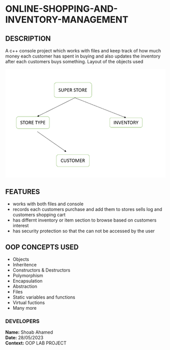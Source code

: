 # ONLINE-SHOPPING-AND-INVENTORY-MANAGEMENT
## DESCRIPTION
A c++ console project which works with files and keep track of how much money each customer has spent in buying
and also updates the inventory after each customers buys something. Layout of the objects used

![Alt text](object_layout.png)

## FEATURES 

* works with both files and console
* records each customers purchase and add them to stores sells log and customers shopping cart
* has differnt inventory or item section to browse based on customers interest
* has security protection so that the can not be accessed by the user

## OOP CONCEPTS USED

* Objects
* Inheritence
* Constructors & Destructors
* Polymorphism 
* Encapsulation 
* Abstraction
* Files
* Static variables and functions
* Virtual fuctions
* Many more 

### DEVELOPERS
****Name:**** Shoab Ahamed <br>
****Date:**** 28/05/2023 <br>
****Context:**** OOP LAB PROJECT
